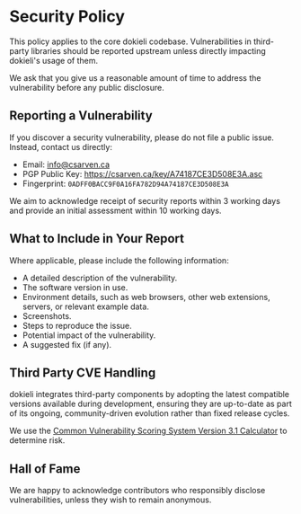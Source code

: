 # Security Policy

This policy applies to the core dokieli codebase. Vulnerabilities in third-party libraries should be reported upstream unless directly impacting dokieli's usage of them.

We ask that you give us a reasonable amount of time to address the vulnerability before any public disclosure.

## Reporting a Vulnerability

If you discover a security vulnerability, please do not file a public issue. Instead, contact us directly:

* Email: info@csarven.ca
* PGP Public Key: https://csarven.ca/key/A74187CE3D508E3A.asc
* Fingerprint: `0ADFF0BACC9F0A16FA782D94A74187CE3D508E3A`

We aim to acknowledge receipt of security reports within 3 working days and provide an initial assessment within 10 working days.

## What to Include in Your Report

Where applicable, please include the following information:

* A detailed description of the vulnerability.
* The software version in use.
* Environment details, such as web browsers, other web extensions, servers, or relevant example data.
* Screenshots.
* Steps to reproduce the issue.
* Potential impact of the vulnerability.
* A suggested fix (if any).

## Third Party CVE Handling

dokieli integrates third-party components by adopting the latest compatible versions available during development, ensuring they are up-to-date as part of its ongoing, community-driven evolution rather than fixed release cycles.

We use the [Common Vulnerability Scoring System Version 3.1 Calculator](https://www.first.org/cvss/calculator/3-1) to determine risk.

## Hall of Fame

We are happy to acknowledge contributors who responsibly disclose vulnerabilities, unless they wish to remain anonymous.
